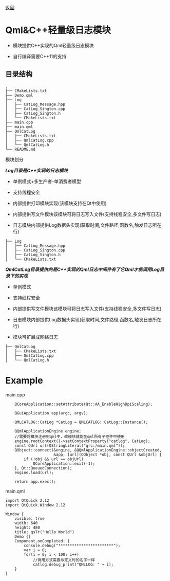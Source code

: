 [返回](../README.md)

# Qml&C++轻量级日志模块

* 模块提供C++实现的Qml轻量级日志模块

* 自行编译需要C++11的支持

## 目录结构


```
.
├── CMakeLists.txt
├── Demo.qml
├── Log
│   ├── CatLog_Message.hpp
│   ├── CatLog_Sington.cpp
│   ├── CatLog_Sington.h
│   └── CMakeLists.txt
├── main.cpp
├── main.qml
├── QmlCatLog
│   ├── CMakeLists.txt
│   ├── QmlCatLog.cpp
│   └── QmlCatLog.h
└── README.md
```

模块划分

***Log目录是C++实现的日志模块***
* 单例模式+多生产者-单消费者模型

* 支持线程安全

* 内部提供打印模块实现(该模块支持在Qt中使用)

* 内部提供写文件模块该模块可将日志写入文件(支持线程安全,多文件写日志)

* 日志模块内部提供Log数据头实现(获取时间,文件路径,函数名,触发日志所在行)

```
├── Log
│   ├── CatLog_Message.hpp
│   ├── CatLog_Sington.cpp
│   ├── CatLog_Sington.h
│   └── CMakeLists.txt
```


***QmlCatLog目录提供的是C++实现的Qml日志中间件有了它Qml才能调用Log目录下的实现***
* 单例模式

* 支持线程安全

* 内部提供写文件模块该模块可将日志写入文件(支持线程安全,多文件写日志)

* 日志模块内部提供Log数据头实现(获取时间,文件路径,函数名,触发日志所在行)

* 模块可扩展成网络日志

```
├── QmlCatLog
│   ├── CMakeLists.txt
│   ├── QmlCatLog.cpp
│   └── QmlCatLog.h
```

# Example

main.cpp
```
    QCoreApplication::setAttribute(Qt::AA_EnableHighDpiScaling);

    QGuiApplication app(argc, argv);

    QMLCATLOG::CatLog *CatLog = QMLCATLOG::CatLog::Instance();

    QQmlApplicationEngine engine;
    //需要将模块注册到qml中，改模块就能在qml所有子控件中使用
    engine.rootContext()->setContextProperty("catlog", CatLog);
    const QUrl url(QStringLiteral("qrc:/main.qml"));
    QObject::connect(&engine, &QQmlApplicationEngine::objectCreated,
                     &app, [url](QObject *obj, const QUrl &objUrl) {
        if (!obj && url == objUrl)
            QCoreApplication::exit(-1);
    }, Qt::QueuedConnection);
    engine.load(url);

    return app.exec();
```

main.qml
```
import QtQuick 2.12
import QtQuick.Window 2.12

Window {
    visible: true
    width: 640
    height: 480
    title: qsTr("Hello World")
    Demo {}
    Component.onCompleted: {
        console.debug("************************");
        var i = 0;
        for(i = 0; i < 100; i++)
            //调用方式需要与定义时的名字一样
            catlog.debug_print("QMLLOG: " + i);
    }
}
```